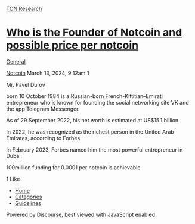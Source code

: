 [TON Research](/)

# [Who is the Founder of Notcoin and possible price per notcoin](/t/who-is-the-founder-of-notcoin-and-possible-price-per-notcoin/990)

[General](/c/general/4) 

    

[Notcoin](https://tonresear.ch/u/Notcoin)  March 13, 2024, 9:12am  1

Mr. Pavel Durov

born 10 October 1984 is a Russian-born French-Kittitian–Emirati entrepreneur who is known for founding the social networking site VK and the app Telegram Messenger.

As of 29 September 2022, his net worth is estimated at US$15.1 billion.

In 2022, he was recognized as the richest person in the United Arab Emirates, according to Forbes.

In February 2023, Forbes named him the most powerful entrepreneur in Dubai.

100million funding for 0.0001 per notcoin is achievable

  1 Like

*   [Home](/)
*   [Categories](/categories)
*   [Guidelines](/guidelines)

Powered by [Discourse](https://www.discourse.org), best viewed with JavaScript enabled